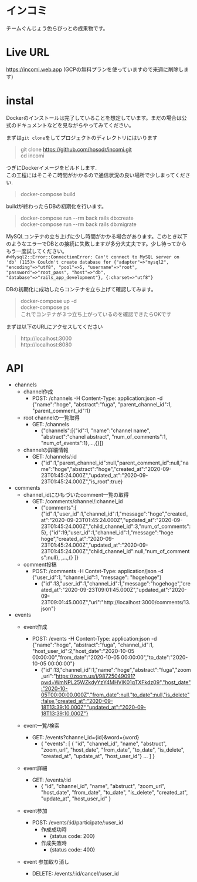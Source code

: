# インコミ
チームぐんじょう色らびっとの成果物です。

# Live URL
https://incomi.web.app (GCPの無料プランを使っていますので来週に削除します)

# instal
Dockerのインストールは完了していることを想定しています。まだの場合は公式のドキュメントなどを見ながらやってみてください。

まずは`git clone`をしてプロジェクトのディレクトリにはいります
> git clone https://github.com/hosodr/incomi.git <br>
> cd incomi <br>

つぎにDockerイメージをビルドします.<br>
この工程にはそこそこ時間がかかるので通信状況の良い場所で少しまってください.
> docker-compose build <br>


buildが終わったらDBの初期化を行います。
> docker-compose run --rm back rails db:create<br>
> docker-compose run --rm back rails db:migrate<br>

MySQLコンテナの立ち上げに少し時間がかかる場合があります。このとき以下のようなエラーでDBとの接続に失敗しますが多分大丈夫です。少し待ってからもう一度試してください。<br>
`#<Mysql2::Error::ConnectionError: Can't connect to MySQL server on 'db' (115)>
Couldn't create database for {"adapter"=>"mysql2", "encoding"=>"utf8", "pool"=>5, "username"=>"root", "password"=>"root_pass", "host"=>"db", "database"=>"rails_app_development"}, {:charset=>"utf8"}
`

DBの初期化に成功したらコンテナを立ち上げて確認してみます。
> docker-compose up -d <br>
> docker-compose ps<br>
これでコンテナが３つ立ち上がっているのを確認できたらOKです

まずは以下のURLにアクセスしてください
> http://localhost:3000<br>
> http://localhost:8080

# API
- channels 
  - channel作成
    - POST: /channels -H Content-Type: application:json -d {"name":"hoge", "abstract":"fuga", "parent_channel_id":1, "parent_comment_id":1}
  - root channelの一覧取得
    - GET: /channels 
      - {"channels":[{"id":1, "name":"channel name", "abstract":"chanel abstract", "num_of_comments":1, "num_of_events":1},...,{}]} 
  - channelの詳細情報
    - GET: /channels/:id
      - {"id":1,"parent_channel_id":null,"parent_comment_id":null,"name":"hoge","abstract":"hoge","created_at":"2020-09-23T01:45:24.000Z","updated_at":"2020-09-23T01:45:24.000Z","is_root":true}
- comments
  - channel_idにひもづいたcomment一覧の取得
    - GET: /comments/channel/:channel_id
      - {"comments":[
          {"id":1,"user_id":1,"channel_id":1,"message":"hoge","created_at":"2020-09-23T01:45:24.000Z","updated_at":"2020-09-23T01:45:24.000Z","child_channel_id":3,"num_of_comments":5},
          {"id":19,"user_id":1,"channel_id":1,"message":"hoge hoge","created_at":"2020-09-23T01:45:24.000Z","updated_at":"2020-09-23T01:45:24.000Z","child_channel_id":null,"num_of_comments":null},
          ,...,{}
        ]}
  - comment投稿
    - POST: /comments -H Contet-Type: application/json -d {"user_id":1, "channel_id":1, "message": "hogehoge"}
      - {"id":13,"user_id":1,"channel_id":1,"message":"hogehoge","created_at":"2020-09-23T09:01:45.000Z","updated_at":"2020-09-23T09:01:45.000Z","url":"http://localhost:3000/comments/13.json"}
- events
  - event作成
    - POST: /events -H Content-Type: application:json -d {"name":"hoge", "abstract":"fuga", "channel_id":1, "host_user_id":2,"host_date":"2020-10-05 00:00:00","from_date":"2020-10-05 00:00:00","to_date":"2020-10-05 00:00:00"}
      - {"id":13,"channel_id":1,"name":"hoge","abstract":"fuga","zoom_url":"https://zoom.us/j/98725049091?pwd=WmNPL25WZkdyYzY4MHVIK01qTXFkdz09","host_date":"2020-10-05T00:00:00.000Z","from_date":null,"to_date":null,"is_delete":false,"created_at":"2020-09-18T13:39:10.000Z","updated_at":"2020-09-18T13:39:10.000Z"}
     
 
  - event一覧/検索
    - GET: /events?channel_id={id}&word={word}
      - { 
          "events": [
            { "id", "channel_id", "name", "abstruct", "zoom_url", "host_date", "from_date", "to_date", "is_delete", "created_at", "update_at", "host_user_id"}
            ...
          ]
        }

  - event詳細
    - GET: /events/:id
      - { 
             "id", "channel_id", "name", "abstruct", "zoom_url", "host_date", "from_date", "to_date", "is_delete", "created_at", "update_at", "host_user_id"
        }
        
  - event参加
    - POST: /events/:id/participate/:user_id
      - 作成成功時
        - {status code: 200}
      - 作成失敗時
        - {status code: 400}
  - event 参加取り消し
    - DELETE: /events/:id/cancel/:user_id
        
